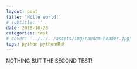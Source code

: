 ```yaml
---
layout: post
title: 'Hello world!'
# subtitle: ''
date: 2018-10-28
categories: test
# cover: '../../../assets/img/random-header.jpg'
tags: python python模块
---
```


NOTHING BUT THE SECOND TEST!
